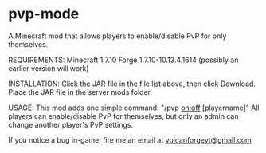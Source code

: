# pvp-mode
A Minecraft mod that allows players to enable/disable PvP for only themselves.

REQUIREMENTS:
Minecraft 1.7.10
Forge 1.7.10-10.13.4.1614 (possibly an earlier version will work)

INSTALLATION:
Click the JAR file in the file list above, then click Download.
Place the JAR file in the server mods folder.

USAGE:
This mod adds one simple command: "/pvp <on:off> [playername]"
All players can enable/disable PvP for themselves, but only an admin can change another player's PvP settings.

If you notice a bug in-game, fire me an email at vulcanforgeyt@gmail.com
